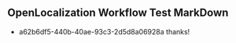 ## OpenLocalization Workflow Test MarkDown
* a62b6df5-440b-40ae-93c3-2d5d8a06928a thanks!

<!--HONumber=Jul16_HO2-->


